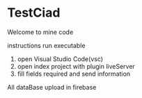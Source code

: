 # TestCiad
Welcome to mine code

instructions run executable 

1. open Visual Studio Code(vsc)
2. open index project with plugin liveServer
3. fill fields required and send information

All dataBase upload in firebase 
